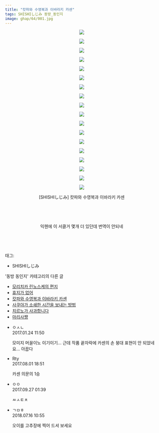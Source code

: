 ```yaml
---
title: "캇파와 수영복과 이바라키 카센"
tags: SHISHIしじみ 동방_동인지
image: ghap/64/001.jpg
---
```

<div class="article">
<p style="text-align: center; clear: none; float: none;"><img src="{{ site.nasurl }}/ghap/64/001.jpg"/></p>
<p style="text-align: center; clear: none; float: none;"><img src="{{ site.nasurl }}/ghap/64/002.jpg"/></p>
<p style="text-align: center; clear: none; float: none;"><img src="{{ site.nasurl }}/ghap/64/003.jpg"/></p>
<p style="text-align: center; clear: none; float: none;"><img src="{{ site.nasurl }}/ghap/64/004.jpg"/></p>
<p style="text-align: center; clear: none; float: none;"><img src="{{ site.nasurl }}/ghap/64/005.jpg"/></p>
<p style="text-align: center; clear: none; float: none;"><img src="{{ site.nasurl }}/ghap/64/006.jpg"/></p>
<p style="text-align: center; clear: none; float: none;"><img src="{{ site.nasurl }}/ghap/64/007.jpg"/></p>
<p style="text-align: center; clear: none; float: none;"><img src="{{ site.nasurl }}/ghap/64/008.jpg"/></p>
<p style="text-align: center; clear: none; float: none;"><img src="{{ site.nasurl }}/ghap/64/009.jpg"/></p>
<p style="text-align: center; clear: none; float: none;"><img src="{{ site.nasurl }}/ghap/64/010.jpg"/></p>
<p style="text-align: center; clear: none; float: none;"><img src="{{ site.nasurl }}/ghap/64/011.jpg"/></p>
<p style="text-align: center; clear: none; float: none;"><img src="{{ site.nasurl }}/ghap/64/012.jpg"/></p>
<p style="text-align: center; clear: none; float: none;"><img src="{{ site.nasurl }}/ghap/64/013.jpg"/></p>
<p style="text-align: center; clear: none; float: none;"><img src="{{ site.nasurl }}/ghap/64/014.jpg"/></p>
<p style="text-align: center; clear: none; float: none;"><img src="{{ site.nasurl }}/ghap/64/015.jpg"/></p>
<p style="text-align: center; clear: none; float: none;"><img src="{{ site.nasurl }}/ghap/64/016.jpg"/></p>
<p style="text-align: center; clear: none; float: none;"><img src="{{ site.nasurl }}/ghap/64/017.jpg"/></p>
<p style="text-align: center; clear: none; float: none;"><img src="{{ site.nasurl }}/ghap/64/018.jpg"/></p>
<p style="text-align: center; clear: none; float: none;">[SHISHIしじみ] 캇파와 수영복과 이바라키 카센</p>
<p style="text-align: center; clear: none; float: none;"><br/></p>
<p style="text-align: center; clear: none; float: none;"><br/></p>
<p style="text-align: center; clear: none; float: none;">익헨에 이 서클거 몇개 더 있던데 번역이 안되네</p>
<p style="text-align: center; clear: none; float: none;"><br/></p>
<p><br/></p>
</div><div class="tagTrail">
<p>태그: </p>
<ul>
<li>SHISHIしじみ</li>
</ul>
</div><div class="another">
<p>'동방 동인지' 카테고리의 다른 글</p>
<ul>
<li><a href="/2016-06-16-ghap_66">모리치카 린노스케의 편지</a></li>
<li><a href="/2016-06-16-ghap_65">휴지가 없어</a></li>
<li><a href="/2016-06-16-ghap_64">캇파와 수영복과 이바라키 카센</a></li>
<li><a href="/2016-06-16-ghap_63">사쿠야가 소쇄한 시간을 보내는 방법</a></li>
<li><a href="/2016-06-16-ghap_62">치르노가 사과합니다</a></li>
<li><a href="/2016-06-16-ghap_61">마리사쨩</a></li>
</ul>
</div><div class="cb_module cb_fluid">
<div class="cb_wrt cb_profile">
<div class="comment">
<ul>
<li class="cb_thumb_off" id="comment14898662">
<div class="cb_comment_area">
<div class="cb_info_area">
<div class="cb_section">
<span class="cb_nick_name">ㅇㅅㄴ</span>
</div>
<div class="cb_section">
<span class="cb_date">2017.01.24 11:50 </span>
</div>
</div>
<div class="cb_dsc_comment">
<p class="cb_dsc">
											모미지 머꼴이노 이기이기... 근데 작품 끝자락에 카센의 손 붕대 표현이 안 되었네요... 아꿉다
										</p>
</div>
</div></li>
<li class="cb_thumb_off" id="comment15049418">
<div class="cb_comment_area">
<div class="cb_info_area">
<div class="cb_section">
<span class="cb_nick_name">Rty</span>
</div>
<div class="cb_section">
<span class="cb_date">2017.08.01 18:51 </span>
</div>
</div>
<div class="cb_dsc_comment">
<p class="cb_dsc">
											카센 의문의 1승
										</p>
</div>
</div></li>
<li class="cb_thumb_off" id="comment15091294">
<div class="cb_comment_area">
<div class="cb_info_area">
<div class="cb_section">
<span class="cb_nick_name">ㅇㅇ</span>
</div>
<div class="cb_section">
<span class="cb_date">2017.09.27 01:39 </span>
</div>
</div>
<div class="cb_dsc_comment">
<p class="cb_dsc">
											ㅆㅅㅌㅊ
										</p>
</div>
</div></li>
<li class="cb_thumb_off" id="comment15287738">
<div class="cb_comment_area">
<div class="cb_info_area">
<div class="cb_section">
<span class="cb_nick_name">ㄱㅁㅎ</span>
</div>
<div class="cb_section">
<span class="cb_date">2018.07.16 10:55 </span>
</div>
</div>
<div class="cb_dsc_comment">
<p class="cb_dsc">
											오이를 고추장에 찍어 드셔 보세요
										</p>
</div>
</div></li>
</ul>
</div>
</div><!-- commentList close -->
</div>